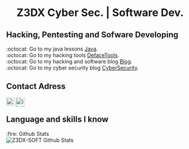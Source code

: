 <h1 align="center">Z3DX Cyber Sec. | Software Dev.</h1>

## Hacking, Pentesting and Sofware Developing
:octocat: Go to my java lessons [Java].</br>
:octocat: Go to my hacking tools [DefaceTools].</br>
:octocat: Go to my hacking and software blog [Blog].</br>
:octocat: Go to my cyber security blog [CyberSecurity].</br>

## Contact Adress

[<img align="left" alt="iletisim | Twitter" width="22px" src="https://cdn.jsdelivr.net/npm/simple-icons@v3/icons/twitter.svg" />][Twitter]
[<img align="left" alt="iletisim | Telegram" width="25px" src="https://www.flaticon.com/svg/static/icons/svg/2111/2111708.svg" />][Telegram]<br />

## Language and skills I know
  <summary>:fire: Github Stats</summary>

  <img align="left" alt="Z3DX-SOFT Github Stats" src="https://github-readme-stats.codestackr.vercel.app/api?username=Z3DX-SOFT&show_icons=true&hide_border=false" />

[Twitter]: https://twitter.com/Z3DX2
[Telegram]: https://t.me/z3dxsec
[Java]: https://github.com/Z3DX-SOFT/Java
[DefaceTools]: https://github.com/Z3DX-SOFT/
[Blog]: https://github.com/Z3DX-SOFT/
[CyberSecurity]: https://github.com/Z3DX-SOFT/
